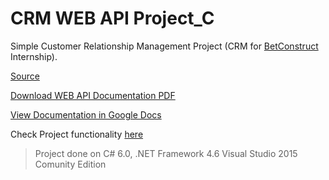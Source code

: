 # CRM WEB API Project_C

Simple Customer Relationship Management Project (CRM for [BetConstruct](https://www.betconstruct.com/#/)  Internship).

[Source](https://github.com/tigranv/CRM_Project_C/tree/master/CRM_Project_C/Source)

[Download WEB API Documentation PDF](https://github.com/tigranv/CRM_Project_C/blob/master/CRM_Project_C/Source/CRM.WebApi/CRMWebAPISpecification.pdf)

[View Documentation in Google Docs](https://docs.google.com/document/d/1CnJY259mf3gKUYh0qeugpJqmWIlXT2yof21L6xJVXlc/edit?usp=sharing)



Check Project functionality [here]()


> Project done on C# 6.0, .NET Framework 4.6 Visual Studio 2015 Comunity Edition
